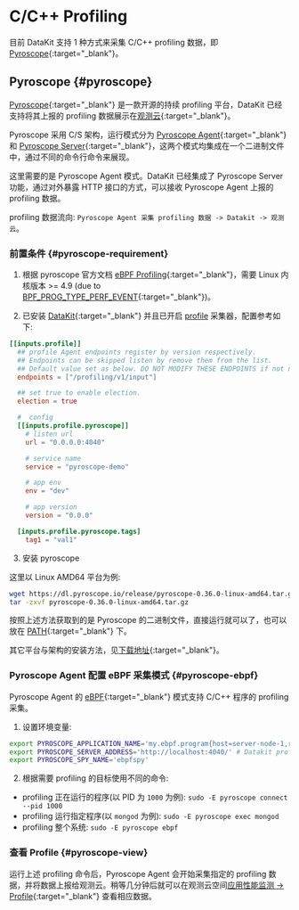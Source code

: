 # C/C++ Profiling

目前 DataKit 支持 1 种方式来采集 C/C++ profiling 数据，即 [Pyroscope](https://pyroscope.io/){:target="_blank"}。

## Pyroscope {#pyroscope}

[Pyroscope](https://pyroscope.io/){:target="_blank"} 是一款开源的持续 profiling 平台，DataKit 已经支持将其上报的 profiling 数据展示在[观测云](https://www.guance.com/){:target="_blank"}。

Pyroscope 采用 C/S 架构，运行模式分为 [Pyroscope Agent](https://pyroscope.io/docs/agent-overview/){:target="_blank"} 和 [Pyroscope Server](https://pyroscope.io/docs/server-overview/){:target="_blank"}，这两个模式均集成在一个二进制文件中，通过不同的命令行命令来展现。

这里需要的是 Pyroscope Agent 模式。DataKit 已经集成了 Pyroscope Server 功能，通过对外暴露 HTTP 接口的方式，可以接收 Pyroscope Agent 上报的 profiling 数据。

profiling 数据流向: `Pyroscope Agent 采集 profiling 数据 -> Datakit -> 观测云`。

### 前置条件 {#pyroscope-requirement}

1. 根据 pyroscope 官方文档 [eBPF Profiling](https://pyroscope.io/docs/ebpf/#prerequisites-for-profiling-with-ebpf){:target="_blank"}，需要 Linux 内核版本 >= 4.9 (due to [BPF_PROG_TYPE_PERF_EVENT](https://lkml.org/lkml/2016/9/1/831){:target="_blank"})。

2. 已安装 [DataKit](https://www.guance.com/){:target="_blank"} 并且已开启 [profile](profile.md#config) 采集器，配置参考如下:

```toml
[[inputs.profile]]
  ## profile Agent endpoints register by version respectively.
  ## Endpoints can be skipped listen by remove them from the list.
  ## Default value set as below. DO NOT MODIFY THESE ENDPOINTS if not necessary.
  endpoints = ["/profiling/v1/input"]

  ## set true to enable election.
  election = true

  #  config
  [[inputs.profile.pyroscope]]
	# listen url
	url = "0.0.0.0:4040"

	# service name
	service = "pyroscope-demo"

	# app env
	env = "dev"

	# app version
	version = "0.0.0"

  [inputs.profile.pyroscope.tags]
	tag1 = "val1"
```

3. 安装 pyroscope

这里以 Linux AMD64 平台为例:

```sh
wget https://dl.pyroscope.io/release/pyroscope-0.36.0-linux-amd64.tar.gz
tar -zxvf pyroscope-0.36.0-linux-amd64.tar.gz
```

按照上述方法获取到的是 Pyroscope 的二进制文件，直接运行就可以了，也可以放在 [PATH](http://www.linfo.org/path_env_var.html){:target="_blank"} 下。

其它平台与架构的安装方法，见[下载地址](https://pyroscope.io/downloads/){:target="_blank"}。

### Pyroscope Agent 配置 eBPF 采集模式 {#pyroscope-ebpf}

Pyroscope Agent 的 [eBPF](https://pyroscope.io/docs/ebpf/){:target="_blank"} 模式支持 C/C++ 程序的 profiling 采集。

1. 设置环境变量:

```sh
export PYROSCOPE_APPLICATION_NAME='my.ebpf.program{host=server-node-1,region=us-west-1,tag2=val2}'
export PYROSCOPE_SERVER_ADDRESS='http://localhost:4040/' # Datakit profile 配置的 pyroscope listen url.
export PYROSCOPE_SPY_NAME='ebpfspy'
```

2. 根据需要 profiling 的目标使用不同的命令:

- profiling 正在运行的程序(以 PID 为 `1000` 为例): `sudo -E pyroscope connect --pid 1000`
- profiling 运行指定程序(以 `mongod` 为例): `sudo -E pyroscope exec mongod`
- profiling 整个系统: `sudo -E pyroscope ebpf`

### 查看 Profile {#pyroscope-view}

运行上述 profiling 命令后，Pyroscope Agent 会开始采集指定的 profiling 数据，并将数据上报给观测云。稍等几分钟后就可以在观测云空间[应用性能监测 -> Profile](https://console.guance.com/tracing/profile){:target="_blank"} 查看相应数据。
